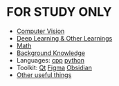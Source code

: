 # **FOR STUDY ONLY**
+ [Computer Vision](./CV)
+ [Deep Learning & Other Learnings](./DL)
+ [Math](./Math)
+ [Background Knowledge](/background-knowledge)
+ Languages: [cpp](./language/cpp) [python](./language/python)
+ Toolkit: [Qt](./toolkit/Qt) [Figma](./toolkit/figma) [Obsidian](./toolkit/obsidian)
+ [Other useful things](./toolkit/other)


